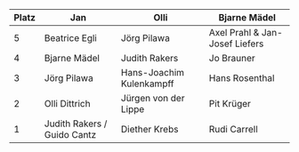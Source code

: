 | Platz | Jan                        | Olli                       | Bjarne Mädel             |
|-------|----------------------------|----------------------------|--------------------------|
| 5     | Beatrice Egli               | Jörg Pilawa                | Axel Prahl & Jan-Josef Liefers |
| 4     | Bjarne Mädel                | Judith Rakers              | Jo Brauner               |
| 3     | Jörg Pilawa                 | Hans-Joachim Kulenkampff   | Hans Rosenthal           |
| 2     | Olli Dittrich               | Jürgen von der Lippe       | Pit Krüger               |
| 1     | Judith Rakers / Guido Cantz | Diether Krebs              | Rudi Carrell             |
